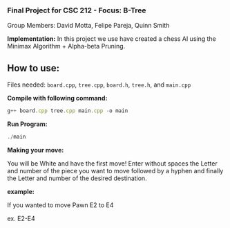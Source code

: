 ### Final Project for CSC 212 - Focus: B-Tree

Group Members: David Motta, Felipe Pareja, Quinn Smith

**Implementation:** 
In this project we use have created a chess AI using the Minimax Algorithm + Alpha-beta Pruning.



## How to use:
Files needed: ```board.cpp```, ```tree.cpp```, ```board.h```, ```tree.h```, and ```main.cpp```

 **Compile with following command:**
 
 
 ```javascript
g++ board.cpp tree.cpp main.cpp -o main
```

**Run Program:**
```javascript
./main
```

**Making your move:**

You will be White and have the first move! Enter without spaces the Letter and number of the piece you want to move followed by a hyphen and finally the Letter and number of the desired destination.

**example:**

If you wanted to move Pawn E2 to E4

ex. E2-E4


